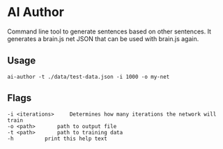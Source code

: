 # AI Author
Command line tool to generate sentences based on other sentences.
It generates a brain.js net JSON that can be used with brain.js again.

## Usage
```shell
ai-author -t ./data/test-data.json -i 1000 -o my-net
```

## Flags
```text
-i <iterations>		Determines how many iterations the network will train
-o <path>		path to output file
-t <path>		path to training data
-h			print this help text
```
